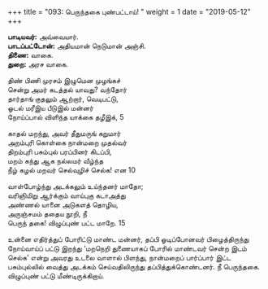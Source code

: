 ﻿+++
title = "093: பெருந்தகை புண்பட்டாய்!  "
weight = 1
date = "2019-05-12"
+++

**பாடியவர்:** அவ்வையார்.  
**பாடப்பட்டோன்:** அதியமான் நெடுமான் அஞ்சி.  
**திணை:** வாகை.  
**துறை:** அரச வாகை.  
  
திண் பிணி முரசம் இழுமென முழங்கச்  
சென்று அமர் கடத்தல் யாவது? வந்தோர்  
தார்தாங் குதலும் ஆற்றார், வெடிபட்டு,  
ஓடல் மரீஇய பீடுஇல் மன்னர்  
நோய்ப்பால் விளிந்த யாக்கை தழீஇக், 5  
  
காதல் மறந்து, அவர் தீதுமருங் கறுமார்  
அறம்புரி கொள்கை நான்மறை முதல்வர்  
திறம்புரி பசும்புல் பரப்பினர் கிடப்பி,  
மறம் கந்து ஆக நல்லமர் வீழ்ந்த  
நீழ் கழல் மறவர் செல்வுழிச் செல்க! என 10  
  
வாள்போழ்ந்து அடக்கலும் உய்ந்தனர் மாதோ;  
வரிஞிமிறு ஆர்க்கும் வாய்புகு கடாஅத்து  
அண்ணல் யானை அடுகளத் தொழிய,  
அருஞ்சமம் ததைய நூறி, நீ  
பெருந் தகை! விழுப்புண் பட்ட மாறே. 15  
  
உன்னை எதிர்த்துப் போரிட்டு மாண்ட மன்னர், தப்பி ஓடிப்போனவர் பிழைத்திருந்து நோய்வாய்ப் பட்டு இறந்து ‘மறநெறி துணையாகப் போரில் மாண்டவர் சென்ற இடம் செல்க’ என்று அவரது உடலை வாளால் பிளந்து, நான்மறைப் பார்ப்பார் இட்ட பசும்புல்லில் வைத்து அடக்கம் செய்வதிலிருந்து தப்பித்துக்கொண்டனர். நீ பெருந்தகை. விழுப்புண் பட்டு மீண்டிருக்கிறாய்.  

